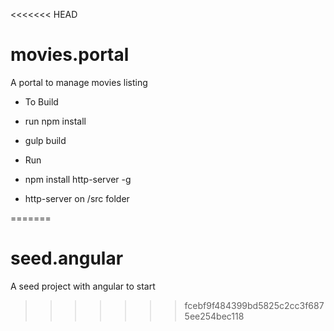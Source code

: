 <<<<<<< HEAD
# movies.portal
A portal to manage movies listing
- To Build
-	run npm install
-	gulp build

- Run 
-	npm install http-server -g
-	http-server on /src folder


=======
# seed.angular
A seed project with angular to start 
>>>>>>> fcebf9f484399bd5825c2cc3f6875ee254bec118
